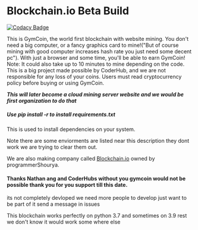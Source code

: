 # Blockchain.io Beta Build
[![Codacy Badge](https://app.codacy.com/project/badge/Grade/5b9cb5e646824741882cdbdb5479840d)](https://www.codacy.com/gh/CoderHubs/GymCoin/dashboard?utm_source=github.com&amp;utm_medium=referral&amp;utm_content=CoderHubs/GymCoin&amp;utm_campaign=Badge_Grade) 

This is GymCoin, the world first blockchain with website mining. You don't need a big computer, or a fancy graphics card to mine!("But of course mining with good computer increases hash rate you just need some decent pc"). With just a browser and some time, you'll be able to earn GymCoin! Note: It could also take up to 10 minutes to mine depending on the code. This is a big project made possible by CoderHub, and we are not responsible for any loss of your coins. Users must read cryptocurrency policy before buying or using GymCoin.

**_This will later become a cloud mining server website and we would be first organization to do that_**

<h5> Use pip install -r to install requirements.txt</h5>

<p> This is used to install dependencies on your system.</p><p>Note there are some enviorments are listed near this description they dont work we are trying to clear them out.</p>

We are also making company called [Blockchain.io](blockchain.io) owned by programmerShourya.

<h4>Thanks Nathan ang and CoderHubs without you gymcoin would not be possible thank you for you support till this date. </h4>
its not completely devloped we need more people to develop just want to be part of it send a message in issues

This blockchain works perfectly on python 3.7 and sometimes on 3.9 rest we don't know it would work some where else
